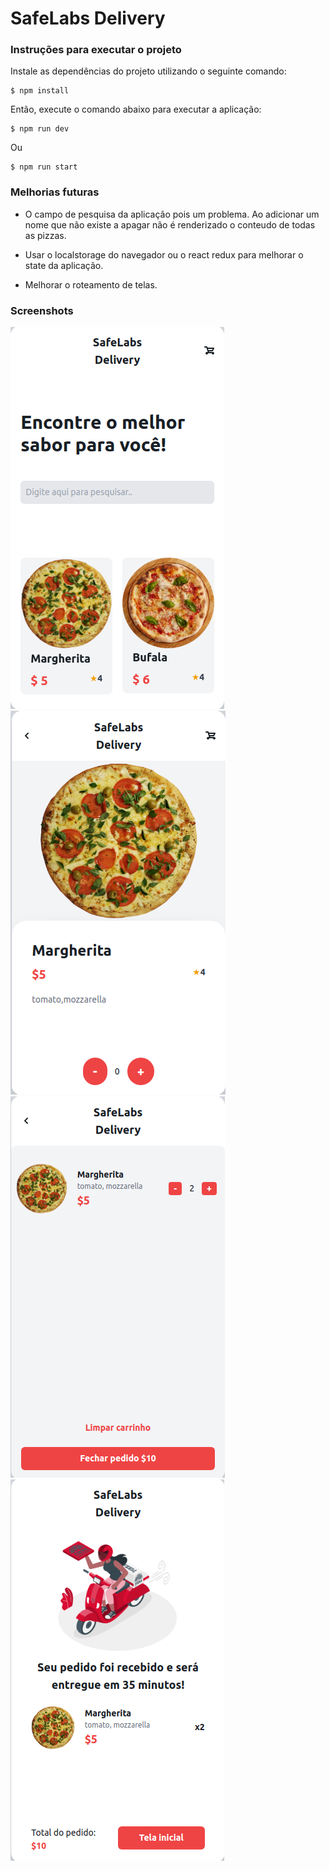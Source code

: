 # SafeLabs Delivery


### Instruções para executar o projeto


Instale as dependências do projeto utilizando o seguinte comando:
```
$ npm install
```

Então, execute o comando abaixo para executar a aplicação:
```
$ npm run dev
```

Ou

```
$ npm run start
```

### Melhorias futuras

- O campo de pesquisa da aplicação pois um problema. Ao adicionar um nome que não existe a apagar não é renderizado o conteudo de todas as pizzas.

- Usar o localstorage do navegador ou o react redux para melhorar o state da aplicação.

- Melhorar o roteamento de telas.


### Screenshots

![alt-text-1](screenshots/screen1.png "Tela inicial")
![alt-text-2](screenshots/screen2.png "Tela de detalhamento do produto")
![alt-text-3](screenshots/screen3.png "Tela de carrinho")
![alt-text-4](screenshots/screen4.png "Tela de finalizado pedido")
